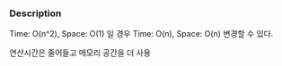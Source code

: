 ### Description
Time: O(n^2), Space: O(1) 일 경우 Time: O(n), Space: O(n) 변경할 수 있다.

연산시간은 줄어들고 메모리 공간을 더 사용
